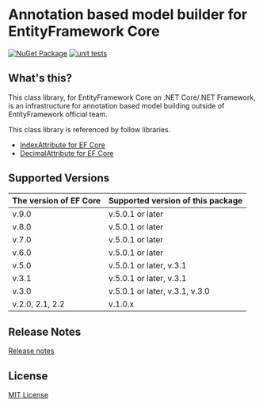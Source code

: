 # Annotation based model builder for EntityFramework Core  
[![NuGet Package](https://img.shields.io/nuget/v/Toolbelt.EntityFrameworkCore.AnnotationBasedModelBuilder.svg)](https://www.nuget.org/packages/Toolbelt.EntityFrameworkCore.AnnotationBasedModelBuilder/) [![unit tests](https://github.com/jsakamoto/EntityFrameworkCore.AnnotationBasedModelBuilder/actions/workflows/unit-tests.yml/badge.svg?branch=master&event=push)](https://github.com/jsakamoto/EntityFrameworkCore.AnnotationBasedModelBuilder/actions/workflows/unit-tests.yml)

## What's this?

This class library, for EntityFramework Core on .NET Core/.NET Framework, is an infrastructure for annotation based model building outside of EntityFramework official team.

This class library is referenced by follow libraries.

- [IndexAttribute for EF Core](https://www.nuget.org/packages/Toolbelt.EntityFrameworkCore.IndexAttribute/)
- [DecimalAttribute for EF Core](https://www.nuget.org/packages/Toolbelt.EntityFrameworkCore.DecimalAttribute/)

## Supported Versions

The version of EF Core | Supported version of this package
----------------|------------------------------
v.9.0           | v.5.0.1 or later
v.8.0           | v.5.0.1 or later
v.7.0           | v.5.0.1 or later
v.6.0           | v.5.0.1 or later
v.5.0           | v.5.0.1 or later, v.3.1
v.3.1           | v.5.0.1 or later, v.3.1
v.3.0           | v.5.0.1 or later, v.3.1, v.3.0
v.2.0, 2.1, 2.2 | v.1.0.x

## Release Notes

[Release notes](https://github.com/jsakamoto/EntityFrameworkCore.AnnotationBasedModelBuilder/blob/master/RELEASE-NOTES.txt)

## License

[MIT License](https://github.com/jsakamoto/EntityFrameworkCore.AnnotationBasedModelBuilder/blob/master/LICENSE)

